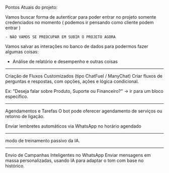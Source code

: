 Pontos Atuais do projeto:

Vamos buscar forma de autenticar para poder entrar no projeto somente credenciados no momento ( podemos ir pensando como cliente podem entrar )

    - NÃO VAMOS SE PREOCUPAR EM SUBIR O PROJETO AGORA

Vamos salvar as interações no banco de dados para podermos fazer algumas coisas:
- Análise de relatório e desempenho e outras coisas

----

Criação de Fluxos Customizados (tipo ChatFuel / ManyChat)
Criar fluxos de perguntas e respostas, com opções, ações e lógica condicional.

Ex: "Deseja falar sobre Produto, Suporte ou Financeiro?" → ir para um bloco específico.

----

Agendamentos e Tarefas
O bot pode oferecer agendamento de serviços ou retorno de ligação.

Enviar lembretes automáticos via WhatsApp no horário agendado

----

modo de treinamento passivo da IA.

----

Envio de Campanhas Inteligentes no WhatsApp
Enviar mensagens em massa personalizadas, usando IA para adaptar o tom com base no histórico.